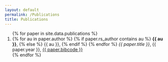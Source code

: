 ```yaml
---
layout: default
permalink: /Publications
title: Publications
---
```

<ol>
  {% for paper in site.data.publications %}
  <li>
    {% for au in paper.author %}
      {% if paper.rs_author contains au %}
        <strong>{{ au }}</strong>,
      {% else %}
        {{ au }},
      {% endif %}
    {% endfor %}
    <em>{{ paper.title }}</em>, {{ paper.year }}, <a href="http://adsabs.harvard.edu/abs/{{ paper.bibcode }}">{{ paper.bibcode }}</a>
  </li>
  {% endfor %}
</ol>
